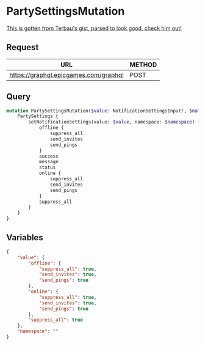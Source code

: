 # PartySettingsMutation

[This is gotten from Terbau's gist, parsed to look good, check him out!](https://gist.github.com/Terbau/f36990a1d608f65645206835e708d488)

## Request
| URL | METHOD |
| - | - |
| https://graphql.epicgames.com/graphql | POST |

## Query
```graphql
mutation PartySettingsMutation($value: NotificationSettingsInput!, $namespace: String!) {
    PartySettings {
        setNotificationSettings(value: $value, namespace: $namespace) {
            offline {
                suppress_all
                send_invites
                send_pings
            }
            success
            message
            status
            online {
                suppress_all
                send_invites
                send_pings
            }
            suppress_all
        }
    }
}
```

## Variables
```json
{
    "value": {
        "offline": {
            "suppress_all": true,
            "send_invites": true,
            "send_pings": true
        },
        "online": {
            "suppress_all": true,
            "send_invites": true,
            "send_pings": true
        },
        "suppress_all": true
    },
    "namespace": ""
}
```